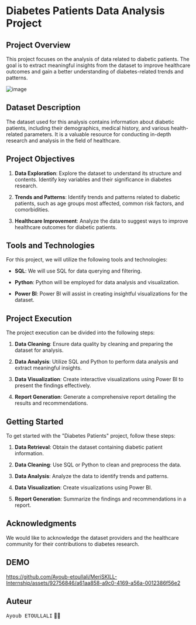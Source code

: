 # Diabetes Patients Data Analysis Project

## Project Overview

This project focuses on the analysis of data related to diabetic patients. The goal is to extract meaningful insights from the dataset to improve healthcare outcomes and gain a better understanding of diabetes-related trends and patterns.

![image](https://github.com/Ayoub-etoullali/MeriSKILL-Internship/assets/92756846/d099edfb-1ad4-4b29-9975-1c8a44eae293)

## Dataset Description

The dataset used for this analysis contains information about diabetic patients, including their demographics, medical history, and various health-related parameters. It is a valuable resource for conducting in-depth research and analysis in the field of healthcare.

## Project Objectives

1. **Data Exploration**: Explore the dataset to understand its structure and contents. Identify key variables and their significance in diabetes research.

2. **Trends and Patterns**: Identify trends and patterns related to diabetic patients, such as age groups most affected, common risk factors, and comorbidities.

3. **Healthcare Improvement**: Analyze the data to suggest ways to improve healthcare outcomes for diabetic patients.

## Tools and Technologies

For this project, we will utilize the following tools and technologies:

- **SQL**: We will use SQL for data querying and filtering.

- **Python**: Python will be employed for data analysis and visualization.

- **Power BI**: Power BI will assist in creating insightful visualizations for the dataset.

## Project Execution

The project execution can be divided into the following steps:

1. **Data Cleaning**: Ensure data quality by cleaning and preparing the dataset for analysis.

2. **Data Analysis**: Utilize SQL and Python to perform data analysis and extract meaningful insights.

3. **Data Visualization**: Create interactive visualizations using Power BI to present the findings effectively.

4. **Report Generation**: Generate a comprehensive report detailing the results and recommendations.

## Getting Started
To get started with the "Diabetes Patients" project, follow these steps:

1. **Data Retrieval**: Obtain the dataset containing diabetic patient information.

2. **Data Cleaning**: Use SQL or Python to clean and preprocess the data.

3. **Data Analysis**: Analyze the data to identify trends and patterns.

4. **Data Visualization**: Create visualizations using Power BI.

5. **Report Generation**: Summarize the findings and recommendations in a report.

## Acknowledgments
We would like to acknowledge the dataset providers and the healthcare community for their contributions to diabetes research.

## DEMO
https://github.com/Ayoub-etoullali/MeriSKILL-Internship/assets/92756846/a61aa858-a9c0-4169-a56a-0012386f56e2

## Auteur
<kbd>Ayoub ETOULLALI</kbd> 👨‍💻
